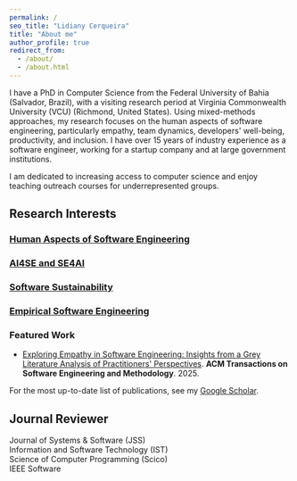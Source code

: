 ```yaml
---
permalink: /
seo_title: "Lidiany Cerqueira"
title: "About me"
author_profile: true
redirect_from: 
  - /about/
  - /about.html
---
```


I have a PhD in Computer Science from the Federal University of Bahia (Salvador, Brazil), with a visiting research period at Virginia Commonwealth University (VCU) (Richmond, United States). Using mixed-methods approaches, my research focuses on the human aspects of software engineering, particularly empathy, team dynamics, developers' well-being, productivity, and inclusion. I have over 15 years of industry experience as a software engineer, working for a startup company and at large government institutions.

I am dedicated to increasing access to computer science and enjoy teaching outreach courses for underrepresented groups.

## Research Interests

<div class="research-grid">
  <a class="research-card human-aspects" href="/">
    <div class="icon"><i class="fas fa-users"></i></div>
    <h3>Human Aspects of Software Engineering</h3>
  </a>

  <a class="research-card ai4se" href="/">
    <div class="icon"><i class="fas fa-brain"></i></div>
    <h3>AI4SE and SE4AI</h3>
  </a>

  <a class="research-card software-sustainability" href="/">
    <div class="icon"><i class="fas fa-leaf"></i></div>
    <h3>Software Sustainability</h3>
  </a>

  <a class="research-card empirical-se" href="/">
    <div class="icon"><i class="fas fa-chart-line"></i></div>
    <h3>Empirical Software Engineering</h3>
  </a>
</div>

### Featured Work
- [Exploring Empathy in Software Engineering: Insights from a Grey Literature Analysis of Practitioners' Perspectives](https://dl.acm.org/doi/abs/10.1145/3748721). **ACM Transactions on Software Engineering and Methodology**. 2025.

For the most up-to-date list of publications, see my [Google Scholar](https://scholar.google.com/citations?user=kxhHAW4AAAAJ).

## Journal Reviewer

<div class="reviewer-list">

<div class="reviewer-card">    
    <span>Journal of Systems & Software (JSS)</span>
  </div>

  <div class="reviewer-card">    
    <span>Information and Software Technology (IST)</span>
  </div>

  <div class="reviewer-card">    
    <span>Science of Computer Programming (Scico)</span>
  </div>

  <div class="reviewer-card">    
    <span>IEEE Software</span>
  </div>

  <!-- Add more like this -->
  <!--
  <div class="reviewer-card">
    <span class="year">YEAR–YEAR</span>
    <span>Journal / Conference name</span>
  </div>
  -->

</div>
